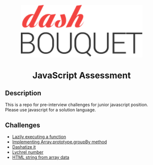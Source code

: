 <div align="center">
    <a href="https://dashbouquet.com">
        <img src="assets/dashbouquet-logo.svg" alt="Dashbouquet" width="400"/>
    </a>
    <br/>
</div>

<h1 align="center">JavaScript Assessment</h1>

## Description

This is a repo for pre-interview challenges for junior javascript position. Please use javascript for a solution language.

## Challenges

* [Lazily executing a function](lazily_executing_a_function.md)
* [Implementing Array.prototype.groupBy method](group_by_method.md)
* [Dashatize it](dashatize_it.md)
* [Lychrel number](lychrel_number.md)
* [HTML string from array data](html_string_from_array_data.md)
